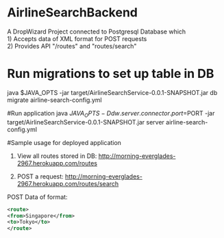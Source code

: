 # AirlineSearchBackend

A DropWizard Project connected to Postgresql Database which <br/>1) Accepts data of XML format for POST requests  <br/>
2) Provides API "/routes" and "routes/search"

# Run migrations to set up table in DB
java $JAVA_OPTS -jar target/AirlineSearchService-0.0.1-SNAPSHOT.jar db migrate airline-search-config.yml


#Run application
java $JAVA_OPTS -Ddw.server.connector.port=$PORT -jar target/AirlineSearchService-0.0.1-SNAPSHOT.jar server airline-search-config.yml


#Sample usage for deployed application 
1) View all routes stored in DB:
http://morning-everglades-2967.herokuapp.com/routes

2) POST a request:
http://morning-everglades-2967.herokuapp.com/routes/search

POST Data of format:
```xml
<route>
<from>Singapore</from>
<to>Tokyo</to>
</route>
```

